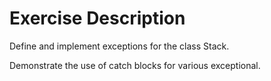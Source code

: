 Exercise Description
====================

Define and implement exceptions for the class Stack.

Demonstrate the use of catch blocks for various exceptional.
